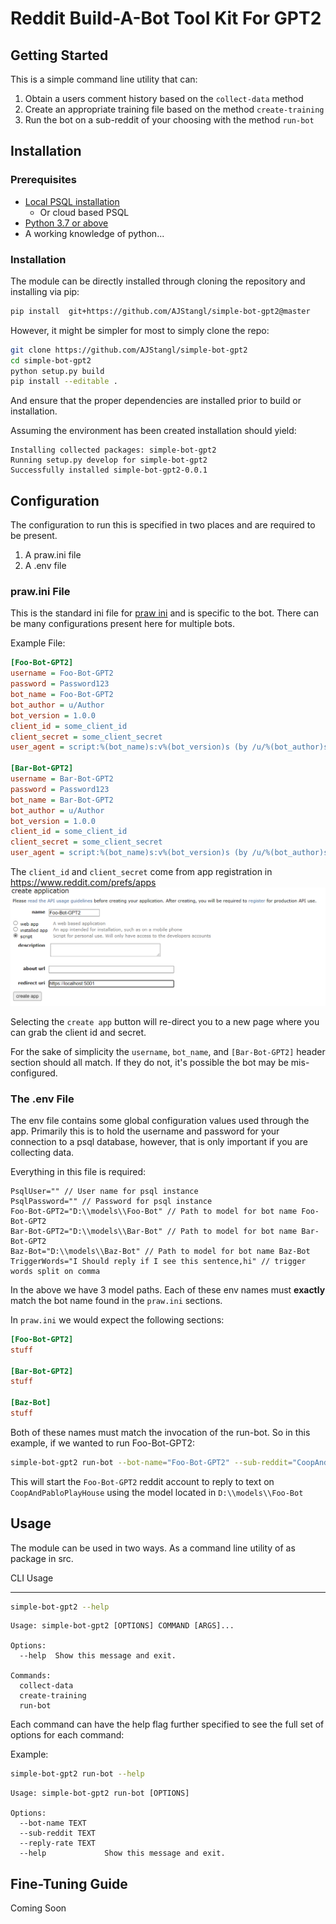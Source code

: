 Reddit Build-A-Bot Tool Kit For GPT2 
===

Getting Started
---

This is a simple command line utility that can:

1. Obtain a users comment history based on the `collect-data` method
2. Create an appropriate training file based on the method `create-training`
3. Run the bot on a sub-reddit of your choosing with the method `run-bot`

Installation
---

### Prerequisites

- [Local PSQL installation](https://www.postgresql.org/download/windows/)
    - Or cloud based PSQL
- [Python 3.7 or above](https://www.python.org/downloads/)
- A working knowledge of python...

### Installation

The module can be directly installed through cloning the repository and installing via pip:

```bash
pip install  git+https://github.com/AJStangl/simple-bot-gpt2@master
``` 

However, it might be simpler for most to simply clone the repo:

```bash
git clone https://github.com/AJStangl/simple-bot-gpt2
cd simple-bot-gpt2
python setup.py build
pip install --editable .
```

And ensure that the proper dependencies are installed prior to build or installation.

Assuming the environment has been created installation should yield:

    Installing collected packages: simple-bot-gpt2
    Running setup.py develop for simple-bot-gpt2
    Successfully installed simple-bot-gpt2-0.0.1

Configuration
---

The configuration to run this is specified in two places and are required to be present.

1. A praw.ini file
2. A .env file

### praw.ini File

This is the standard ini file
for [praw ini](https://praw.readthedocs.io/en/stable/getting_started/configuration/prawini.html)
and is specific to the bot. There can be many configurations present here for multiple bots.

Example File:

```ini
[Foo-Bot-GPT2]
username = Foo-Bot-GPT2
password = Password123
bot_name = Foo-Bot-GPT2
bot_author = u/Author
bot_version = 1.0.0
client_id = some_client_id
client_secret = some_client_secret
user_agent = script:%(bot_name)s:v%(bot_version)s (by /u/%(bot_author)s)

[Bar-Bot-GPT2]
username = Bar-Bot-GPT2
password = Password123
bot_name = Bar-Bot-GPT2
bot_author = u/Author
bot_version = 1.0.0
client_id = some_client_id
client_secret = some_client_secret
user_agent = script:%(bot_name)s:v%(bot_version)s (by /u/%(bot_author)s)
```

The `client_id` and `client_secret` come from app registration in https://www.reddit.com/prefs/apps
![img.png](img.png)

Selecting the `create app` button will re-direct you to a new page where you can grab the client id and secret.

For the sake of simplicity the `username`, `bot_name`, and `[Bar-Bot-GPT2]` header section should all match. If they do
not, it's possible the bot may be mis-configured.

### The .env File

The env file contains some global configuration values used through the app. Primarily this is to hold the
username and password for your connection to a psql database, however, that is only important if you are collecting
data.

Everything in this file is required:

```env
PsqlUser="" // User name for psql instance
PsqlPassword="" // Password for psql instance
Foo-Bot-GPT2="D:\\models\\Foo-Bot" // Path to model for bot name Foo-Bot-GPT2
Bar-Bot-GPT2="D:\\models\\Bar-Bot" // Path to model for bot name Bar-Bot-GPT2
Baz-Bot="D:\\models\\Baz-Bot" // Path to model for bot name Baz-Bot
TriggerWords="I Should reply if I see this sentence,hi" // trigger words split on comma   
```

In the above we have 3 model paths. Each of these env names must **exactly** match the bot name found in the `praw.ini` sections.

In `praw.ini` we would expect the following sections:

```ini
[Foo-Bot-GPT2]
stuff

[Bar-Bot-GPT2]
stuff

[Baz-Bot]
stuff 
```

Both of these names must match the invocation of the run-bot. So in this example, if we wanted to run Foo-Bot-GPT2:

```bash
simple-bot-gpt2 run-bot --bot-name="Foo-Bot-GPT2" --sub-reddit="CoopAndPabloPlayHouse" --reply-rate="9000"
```

This will start the `Foo-Bot-GPT2` reddit account to reply to text on `CoopAndPabloPlayHouse` using the model
located in `D:\\models\\Foo-Bot`


Usage
---

The module can be used in two ways. As a command line utility of as package in src.

CLI Usage
___

```bash
simple-bot-gpt2 --help
```

```
Usage: simple-bot-gpt2 [OPTIONS] COMMAND [ARGS]...

Options:
  --help  Show this message and exit.

Commands:
  collect-data
  create-training
  run-bot
```

Each command can have the help flag further specified to see the full set of options for each command:

Example:

```bash
simple-bot-gpt2 run-bot --help
```

```
Usage: simple-bot-gpt2 run-bot [OPTIONS]

Options:
  --bot-name TEXT
  --sub-reddit TEXT
  --reply-rate TEXT
  --help             Show this message and exit.
```


Fine-Tuning Guide
---

Coming Soon